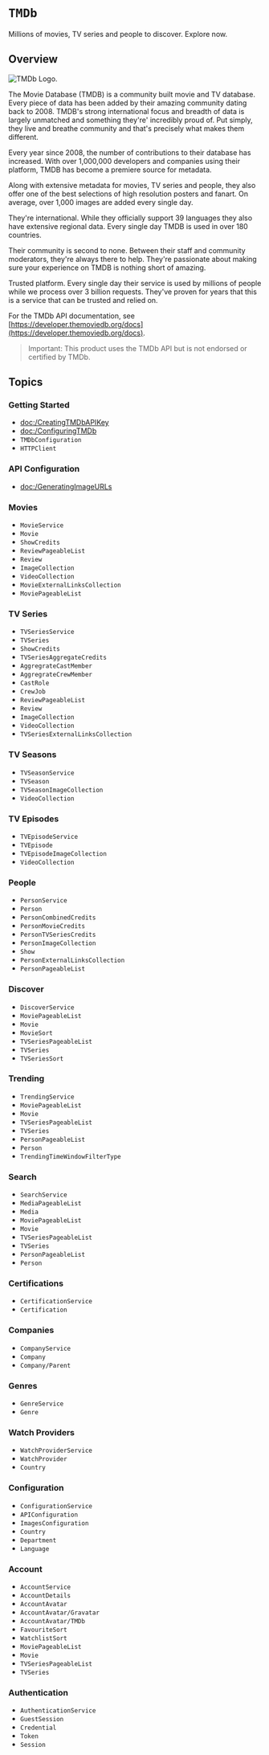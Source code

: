 # ``TMDb``

Millions of movies, TV series and people to discover. Explore now.

## Overview

![TMDb Logo.](tmdb_logo.svg)

The Movie Database (TMDB) is a community built movie and TV database. Every
piece of data has been added by their amazing community dating back to 2008.
TMDB's strong international focus and breadth of data is largely unmatched and
something they're' incredibly proud of. Put simply, they live and breathe
community and that's precisely what makes them different.

Every year since 2008, the number of contributions to their database has
increased. With over 1,000,000 developers and companies using their platform,
TMDB has become a premiere source for metadata.

Along with extensive metadata for movies, TV series and people, they also offer
one of the best selections of high resolution posters and fanart. On average,
over 1,000 images are added every single day.

They're international. While they officially support 39 languages they also
have extensive regional data. Every single day TMDB is used in over 180
countries.

Their community is second to none. Between their staff and community
moderators, they're always there to help. They're passionate about making sure
your experience on TMDB is nothing short of amazing.

Trusted platform. Every single day their service is used by millions of people
while we process over 3 billion requests. They've proven for years that this is
a service that can be trusted and relied on.

For the TMDb API documentation, see
[https://developer.themoviedb.org/docs](https://developer.themoviedb.org/docs).

> Important: This product uses the TMDb API but is not endorsed or certified by TMDb.

## Topics

### Getting Started

- <doc:/CreatingTMDbAPIKey>
- <doc:/ConfiguringTMDb>
- ``TMDbConfiguration``
- ``HTTPClient``

### API Configuration

- <doc:/GeneratingImageURLs>

### Movies

- ``MovieService``
- ``Movie``
- ``ShowCredits``
- ``ReviewPageableList``
- ``Review``
- ``ImageCollection``
- ``VideoCollection``
- ``MovieExternalLinksCollection``
- ``MoviePageableList``

### TV Series

- ``TVSeriesService``
- ``TVSeries``
- ``ShowCredits``
- ``TVSeriesAggregateCredits``
- ``AggregrateCastMember``
- ``AggregrateCrewMember``
- ``CastRole``
- ``CrewJob``
- ``ReviewPageableList``
- ``Review``
- ``ImageCollection``
- ``VideoCollection``
- ``TVSeriesExternalLinksCollection``

### TV Seasons

- ``TVSeasonService``
- ``TVSeason``
- ``TVSeasonImageCollection``
- ``VideoCollection``

### TV Episodes

- ``TVEpisodeService``
- ``TVEpisode``
- ``TVEpisodeImageCollection``
- ``VideoCollection``

### People

- ``PersonService``
- ``Person``
- ``PersonCombinedCredits``
- ``PersonMovieCredits``
- ``PersonTVSeriesCredits``
- ``PersonImageCollection``
- ``Show``
- ``PersonExternalLinksCollection``
- ``PersonPageableList``

### Discover

- ``DiscoverService``
- ``MoviePageableList``
- ``Movie``
- ``MovieSort``
- ``TVSeriesPageableList``
- ``TVSeries``
- ``TVSeriesSort``

### Trending

- ``TrendingService``
- ``MoviePageableList``
- ``Movie``
- ``TVSeriesPageableList``
- ``TVSeries``
- ``PersonPageableList``
- ``Person``
- ``TrendingTimeWindowFilterType``

### Search

- ``SearchService``
- ``MediaPageableList``
- ``Media``
- ``MoviePageableList``
- ``Movie``
- ``TVSeriesPageableList``
- ``TVSeries``
- ``PersonPageableList``
- ``Person``

### Certifications

- ``CertificationService``
- ``Certification``

### Companies

- ``CompanyService``
- ``Company``
- ``Company/Parent``

### Genres

- ``GenreService``
- ``Genre``

### Watch Providers

- ``WatchProviderService``
- ``WatchProvider``
- ``Country``

### Configuration

- ``ConfigurationService``
- ``APIConfiguration``
- ``ImagesConfiguration``
- ``Country``
- ``Department``
- ``Language``

### Account

- ``AccountService``
- ``AccountDetails``
- ``AccountAvatar``
- ``AccountAvatar/Gravatar``
- ``AccountAvatar/TMDb``
- ``FavouriteSort``
- ``WatchlistSort``
- ``MoviePageableList``
- ``Movie``
- ``TVSeriesPageableList``
- ``TVSeries``

### Authentication

- ``AuthenticationService``
- ``GuestSession``
- ``Credential``
- ``Token``
- ``Session``
